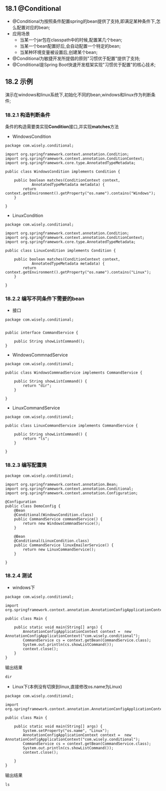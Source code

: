 ## 18.1 @Conditional
- @Conditional为按照条件配置spring的bean提供了支持,即满足某种条件下,怎么配置对应的bean;
- 应用场景
  - 当某一个jar包在classpath中的时候,配置某几个bean;
  - 当某一个bean配置好后,会自动配置一个特定的bean;
  - 当某种环境变量被设置后,创建某个bean;
- @Conditional为敏捷开发所提倡的原则"习惯优于配置"提供了支持;
- @Conditional是Spring Boot快速开发框架实现"习惯优于配置"的核心技术;

## 18.2 示例
演示在windows和linux系统下,初始化不同的bean,windows和linux作为判断条件;

### 18.2.1 构造判断条件
条件的构造需要类实现**Condition**接口,并实现**matches**方法
- WindowsCondition

```
package com.wisely.conditional;

import org.springframework.context.annotation.Condition;
import org.springframework.context.annotation.ConditionContext;
import org.springframework.core.type.AnnotatedTypeMetadata;

public class WindowsCondition implements Condition {

	public boolean matches(ConditionContext context,
			AnnotatedTypeMetadata metadata) {
		return context.getEnvironment().getProperty("os.name").contains("Windows");
	}

}

```
- LinuxCondition

```
package com.wisely.conditional;

import org.springframework.context.annotation.Condition;
import org.springframework.context.annotation.ConditionContext;
import org.springframework.core.type.AnnotatedTypeMetadata;

public class LinuxCondition implements Condition {

	public boolean matches(ConditionContext context,
			AnnotatedTypeMetadata metadata) {
		return context.getEnvironment().getProperty("os.name").contains("Linux");
	}

}

```

### 18.2.2 编写不同条件下需要的bean

- 接口

```
package com.wisely.conditional;


public interface CommandService {

	public String showListCommand();
}

```

- WindowsCommnadService

```
package com.wisely.conditional;

public class WindowsCommnadService implements CommandService {

	public String showListCommand() {
		return "dir";
	}

}

```

- LinuxCommandService

```
package com.wisely.conditional;

public class LinuxCommandService implements CommandService {

	public String showListCommand() {
		return "ls";
	}

}

```

### 18.2.3 编写配置类

```
package com.wisely.conditional;

import org.springframework.context.annotation.Bean;
import org.springframework.context.annotation.Conditional;
import org.springframework.context.annotation.Configuration;

@Configuration
public class DemoConfig {
	@Bean
	@Conditional(WindowsCondition.class)
	public CommandService commandService() {
		return new WindowsCommnadService();
	}

	@Bean
	@Conditional(LinuxCondition.class)
	public CommandService linuxEmailerService() {
		return new LinuxCommandService();
	}

}

```

### 18.2.4 测试

- windows下

```
package com.wisely.conditional;

import org.springframework.context.annotation.AnnotationConfigApplicationContext;

public class Main {

	public static void main(String[] args) {
		AnnotationConfigApplicationContext context =  new AnnotationConfigApplicationContext("com.wisely.conditional");
		CommandService cs = context.getBean(CommandService.class);
		System.out.println(cs.showListCommand());
		context.close();
	}
}

```

输出结果

```
dir
```

- Linux下(本例没有切换到linux,直接修改os.name为Linux)

```
package com.wisely.conditional;

import org.springframework.context.annotation.AnnotationConfigApplicationContext;

public class Main {

	public static void main(String[] args) {
		System.setProperty("os.name", "Linux");
		AnnotationConfigApplicationContext context =  new AnnotationConfigApplicationContext("com.wisely.conditional");
		CommandService cs = context.getBean(CommandService.class);
		System.out.println(cs.showListCommand());
		context.close();

	}
}

```

输出结果
```
ls
```
